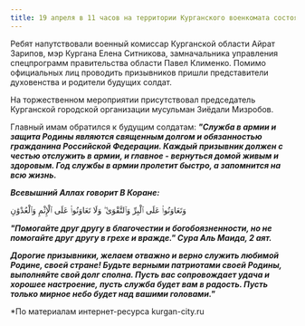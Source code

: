 ```yaml
---
title: 19 апреля в 11 часов на территории Курганского военкомата состоялись проводы первых в этом году призывников.
---
```

 
Ребят напутствовали военный комиссар Курганской области Айрат Зарипов, мэр Кургана Елена Ситникова, замначальника управления спецпрограмм правительства области 
Павел Клименко. Помимо официальных лиц проводить призывников пришли представители духовенства и родители будущих солдат.

На торжественном мероприятии присутствовал председатель Курганской городской организации мусульман Зиёдали Мизробов.

Главный имам обратился к будущим солдатам: ***"Служба в армии и защита Родины являются священным долгом и обязанностью гражданина Российской Федерации. Каждый 
призывник должен с честью отслужить в армии, и главное - вернуться домой живым и здоровым. Год службы в армии пролетит быстро, а запомнится на всю жизнь.***

***Всевышний Аллах говорит В Коране:***

وَتَعَاوَنُوا۟ عَلَى ٱلْبِرِّ وَٱلتَّقْوَىٰ ۖ وَلَا تَعَاوَنُوا۟ عَلَى ٱلْإِثْمِ وَٱلْعُدْوَٰنِ

***"Помогайте друг другу в благочестии и богобоязненности, но не помогайте друг другу в грехе и вражде." Сура Аль Маида, 2 аят.***

***Дорогие призывники, желаем отважно и верно служить любимой Родине, своей стране! Будьте верными патриотами своей Родины, выполняйте свой долг сполна. 
Пусть вас сопровождает удача и хорошее настроение, пусть служба будет вам в радость. Пусть только мирное небо будет над вашими головами."***

*По материалам интернет-ресурса kurgan-city.ru
